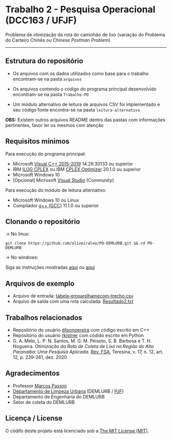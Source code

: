 
# Trabalho 2 - Pesquisa Operacional (DCC163 / UFJF)

Problema de otimização da rota do caminhão de lixo (variação do Problema do Carteiro Chinês ou *Chinese Postman Problem*)

---

## Estrutura do repositório

- Os arquivos com os dados utilizados como base para o trabalho encontram-se na pasta `arquivos`

- Os arquivos contendo o código do programa principal desenvolvido encontram-se na pasta `Trabalho-PO`

- Um módulo alternativo de leitura de arquivos CSV foi implementado e seu código fonte encontra-se na pasta `leitura-alternativa`

**OBS:** Existem outros arquivos README dentro das pastas com informações pertinentes, favor ler os mesmos com atenção

## Requisitos mínimos

Para execução do programa principal:

- Microsoft [Visual C++ 2015-2019](https://support.microsoft.com/en-us/topic/the-latest-supported-visual-c-downloads-2647da03-1eea-4433-9aff-95f26a218cc0) 14.29.30133 ou superior
- IBM [ILOG CPLEX](https://www.ibm.com/products/ilog-cplex-optimization-studio) ou IBM [CPLEX Optimizer](https://www.ibm.com/analytics/cplex-optimizer) 20.1.0 ou superior
- Microsoft Windows 10
- [Opcional] Microsoft [Visual Studio](https://visualstudio.microsoft.com/) (Community)


Para execução do módulo de leitura alternativo:

- Microsoft Windows 10 ou Linux
- Compilador [g++ (GCC)](https://www.gnu.org/software/gcc/) 11.1.0 ou superior

## Clonando o repositório

-> No linux:

```
git clone https://github.com/oliveiraleo/PO-DEMLURB.git && cd PO-DEMLURB
```

-> No windows:

Siga as instruções mostradas [aqui](https://docs.github.com/pt/github/creating-cloning-and-archiving-repositories/cloning-a-repository-from-github/cloning-a-repository) ou [aqui](https://dicasdeprogramacao.com.br/como-instalar-o-git-no-windows/)

## Arquivos de exemplo

- Arquivo de entrada: [tabela-emparelhamecom-trecho.csv](https://github.com/oliveiraleo/PO-DEMLURB/blob/master/Trabalho-PO/Trabalho-PO/ArquivoLeitura/tabela-emparelhamecom-trecho.csv)
- Arquivo de saída com uma rota calculada: [Resultado2.txt](https://raw.githubusercontent.com/oliveiraleo/PO-DEMLURB/master/Trabalho-PO/Trabalho-PO/ArquivoResultado/Resultado2.txt)

## Trabalhos relacionados

- Repositório do usuário [dilsonpereira](https://github.com/dilsonpereira/chinese-postman-problem) com código escrito em C++
- Repositório do usuário [rkistner](https://github.com/rkistner/chinese-postman) com códido escrito em Python
- G. A. Melo, L. P. N. Santos, M. G. M. Peixoto, S. B. Barbosa e T. H. Nogueira. *Otimização da Rota de Coleta de Lixo na Região do Alto Paranaíba: Uma Pesquisa Aplicada*. [Rev. FSA](www4.unifsa.com.br/revista/index.php/fsa/article/download/2113/491492589), Teresina, v. 17, n. 12, art. 12, p. 239-261, dez. 2020

## Agradecimentos

- Professor [Marcos Passini](http://lattes.cnpq.br/3319101799280232)
- [Departamento de Limpeza Urbana](https://demlurb.pjf.mg.gov.br/apresentacao.php) (DEMLURB / [PJF](https://www.pjf.mg.gov.br/))
- Departamento de Engenharia do DEMLURB
- Setor de coleta do DEMLURB

## Licença / License

O códifo deste projeto está licenciado sob a [The MIT License (MIT)](https://opensource.org/licenses/MIT).
